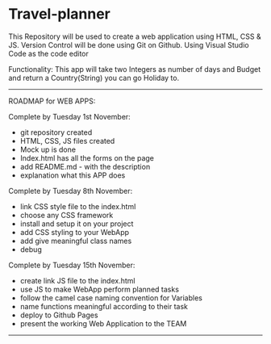 # Travel-planner

This Repository will be used to create a web application using HTML, CSS & JS.
Version Control will be done using Git on Github.
Using Visual Studio Code as the code editor

Functionality:
This app will take two Integers as number of days and Budget and return a Country(String) you can go Holiday to. 


******************************

ROADMAP for WEB APPS:

Complete by Tuesday 1st November:
  - git repository created
  - HTML, CSS, JS files created
  - Mock up is done
  - Index.html has all the forms on the page
  - add README.md - with the description
  - explanation what this APP does

Complete by Tuesday 8th November:
  - link CSS style file to the index.html
  - choose any CSS framework
  - install and setup it on your project
  - add CSS styling to your WebApp
  - add give meaningful class names
  - debug

Complete by Tuesday 15th November:
  - create link JS file to the index.html
  - use JS to make WebApp perform planned tasks
  - follow the camel case naming convention for Variables
  - name functions meaningful according to their task
  - deploy to Github Pages
  - present the working Web Application to the TEAM

******************************
